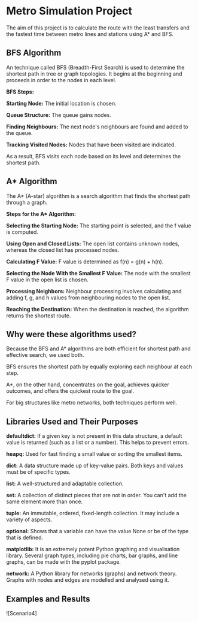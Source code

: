 # Metro Simulation Project
The aim of this project is to calculate the route with the least transfers and the fastest time between metro lines and stations using A* and BFS.

## BFS Algorithm
An technique called BFS (Breadth-First Search) is used to determine the shortest path in tree or graph topologies.  It begins at the beginning and proceeds in order to the nodes in each level.

**BFS Steps:** 

**Starting Node:** The initial location is chosen.

**Queue Structure:** The queue gains nodes.

**Finding Neighbours:** The next node's neighbours are found and added to the queue.

**Tracking Visited Nodes:** Nodes that have been visited are indicated.

As a result, BFS visits each node based on its level and determines the shortest path.

## A* Algorithm
The A* (A-star) algorithm is a search algorithm that finds the shortest path through a graph.

 __Steps for the A* Algorithm:__
 
 **Selecting the Starting Node:** The starting point is selected, and the f value is computed.

 **Using Open and Closed Lists:** The open list contains unknown nodes, whereas the closed list has processed nodes.

 **Calculating F Value:** F value is determined as f(n) = g(n) + h(n).

 **Selecting the Node With the Smallest F Value:** The node with the smallest F value in the open list is chosen.

 **Processing Neighbors:** Neighbour processing involves calculating and adding f, g, and h values from neighbouring nodes to the open list.

 **Reaching the Destination:** When the destination is reached, the algorithm returns the shortest route.

## Why were these algorithms used?
Because the BFS and A* algorithms are both efficient for shortest path and effective search, we used both.

 BFS ensures the shortest path by equally exploring each neighbour at each step.


 A*, on the other hand, concentrates on the goal, achieves quicker outcomes, and offers the quickest route to the goal.

 For big structures like metro networks, both techniques perform well.

 ## Libraries Used and Their Purposes
 
**defaultdict:** If a given key is not present in this data structure, a default value is returned (such as a list or a number).  This helps to prevent errors.

**heapq:** Used for fast finding a small value or sorting the smallest items.

**dict:** A data structure made up of key-value pairs.  Both keys and values must be of specific types.

**list:** A well-structured and adaptable collection.

**set:** A collection of distinct pieces that are not in order.  You can't add the same element more than once.

**tuple:** An immutable, ordered, fixed-length collection.  It may include a variety of aspects.

**optional:** Shows that a variable can have the value None or be of the type that is defined.

**matplotlib:** It is an extremely potent Python graphing and visualisation library.  Several graph types, including pie charts, bar graphs, and line graphs, can be made with the pyplot package.

**network:** A Python library for networks (graphs) and network theory.  Graphs with nodes and edges are modelled and analysed using it.

## Examples and Results

![Scenario4]



 

